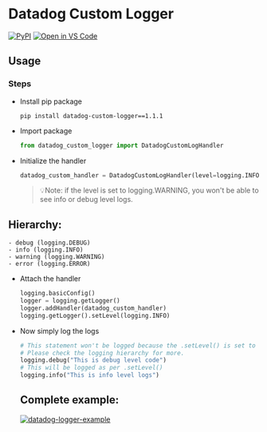 # Datadog Custom Logger
[![PyPI](https://img.shields.io/pypi/v/datadog-custom-logger)](https://pypi.org/project/datadog-custom-logger/)
  [![Open in VS Code](https://open.vscode.dev/badges/open-in-vscode.svg)](https://open.vscode.dev/meet86/datadog-custom-logger)

## Usage

### Steps
- Install pip package
  
  ```shell
  pip install datadog-custom-logger==1.1.1
  ```
- Import package
  
  ```python
  from datadog_custom_logger import DatadogCustomLogHandler
  ```
- Initialize the handler
  
  ```python
  datadog_custom_handler = DatadogCustomLogHandler(level=logging.INFO)  
  ```
  > 💡Note: if the level is set to logging.WARNING, you won't be able to see info or debug level logs.

## Hierarchy:
    - debug (logging.DEBUG)
    - info (logging.INFO)
    - warning (logging.WARNING)
    - error (logging.ERROR)
  
- Attach the handler
  
  ```python
  logging.basicConfig()
  logger = logging.getLogger()
  logger.addHandler(datadog_custom_handler)
  logging.getLogger().setLevel(logging.INFO)
  ```
- Now simply log the logs
  
  ```python
  # This statement won't be logged because the .setLevel() is set to logging.INFO.
  # Please check the logging hierarchy for more.
  logging.debug("This is debug level code")
  # This will be logged as per .setLevel()
  logging.info("This is info level logs")
  ```

  ## Complete example:
  [![datadog-logger-example](https://img.shields.io/badge/GitHub-100000?style=for-the-badge&logo=github&logoColor=white)](https://github.com/meet86/datadog-logger-example)

  

